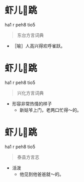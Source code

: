 # 虾儿𨁝跳
ha1 r peh8 tio5
> 东台方言词典
- ［喻］人高兴得欢呼雀跃。

# 虾儿𨁝跳
ha1 r peh8 tio5
> 兴化方言词典
- 形容非常热情的样子
  - 新姑爷上门，老两口忙得～的。

# 虾儿𨁝跳
ha1 r peh8 tio5
> 泰县方言志
- 活泼
  - 他见到他爸爸就～的。
